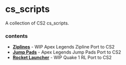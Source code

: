 # cs_scripts

A collection of CS2 cs_scripts.

### contents
- **[Ziplines](https://github.com/girlglock/cs_scripts/blob/main/scripts/vscripts/zipline.js)** - WIP Apex Legends Zipline Port to CS2
- **[Jump Pads](https://github.com/girlglock/cs_scripts/blob/main/scripts/vscripts/jumppad.js)** - Apex Legends Jump Pads Port to CS2
- **[Rocket Launcher](https://github.com/girlglock/cs_scripts/blob/main/scripts/vscripts/zipline.js)** - WIP Quake 1 RL Port to CS2
